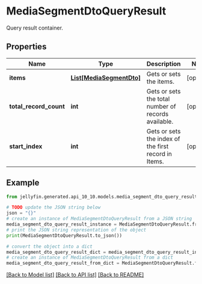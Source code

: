 # MediaSegmentDtoQueryResult

Query result container.

## Properties

Name | Type | Description | Notes
------------ | ------------- | ------------- | -------------
**items** | [**List[MediaSegmentDto]**](MediaSegmentDto.md) | Gets or sets the items. | [optional] 
**total_record_count** | **int** | Gets or sets the total number of records available. | [optional] 
**start_index** | **int** | Gets or sets the index of the first record in Items. | [optional] 

## Example

```python
from jellyfin.generated.api_10_10.models.media_segment_dto_query_result import MediaSegmentDtoQueryResult

# TODO update the JSON string below
json = "{}"
# create an instance of MediaSegmentDtoQueryResult from a JSON string
media_segment_dto_query_result_instance = MediaSegmentDtoQueryResult.from_json(json)
# print the JSON string representation of the object
print(MediaSegmentDtoQueryResult.to_json())

# convert the object into a dict
media_segment_dto_query_result_dict = media_segment_dto_query_result_instance.to_dict()
# create an instance of MediaSegmentDtoQueryResult from a dict
media_segment_dto_query_result_from_dict = MediaSegmentDtoQueryResult.from_dict(media_segment_dto_query_result_dict)
```
[[Back to Model list]](README.md#documentation-for-models) [[Back to API list]](README.md#documentation-for-api-endpoints) [[Back to README]](README.md)


